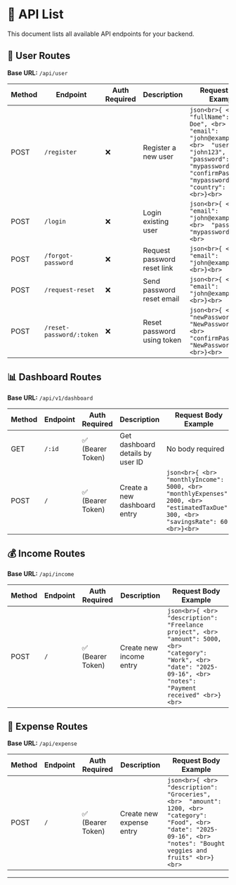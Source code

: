 # 📑 API List

This document lists all available API endpoints for your backend.

## 👤 User Routes

**Base URL:** `/api/user`

| Method | Endpoint | Auth Required | Description | Request Body Example |
|--------|----------|---------------|-------------|---------------------|
| POST | `/register` | ❌ | Register a new user | ```json<br>{ <br>  "fullName": "John Doe", <br>  "email": "john@example.com", <br>  "username": "john123", <br>  "password": "mypassword", <br>  "confirmPassword": "mypassword", <br>  "country": "India" <br>}<br>``` |
| POST | `/login` | ❌ | Login existing user | ```json<br>{ <br>  "email": "john@example.com", <br>  "password": "mypassword" <br>}<br>``` |
| POST | `/forgot-password` | ❌ | Request password reset link | ```json<br>{ <br>  "email": "john@example.com" <br>}<br>``` |
| POST | `/request-reset` | ❌ | Send password reset email | ```json<br>{ <br>  "email": "john@example.com" <br>}<br>``` |
| POST | `/reset-password/:token` | ❌ | Reset password using token | ```json<br>{ <br>  "newPassword": "NewPassword123", <br>  "confirmPassword": "NewPassword123" <br>}<br>``` |

## 📊 Dashboard Routes

**Base URL:** `/api/v1/dashboard`

| Method | Endpoint | Auth Required | Description | Request Body Example |
|--------|----------|---------------|-------------|---------------------|
| GET | `/:id` | ✅ (Bearer Token) | Get dashboard details by user ID | No body required |
| POST | `/` | ✅ (Bearer Token) | Create a new dashboard entry | ```json<br>{ <br>  "monthlyIncome": 5000, <br>  "monthlyExpenses": 2000, <br>  "estimatedTaxDue": 300, <br>  "savingsRate": 60 <br>}<br>``` |

## 💰 Income Routes

**Base URL:** `/api/income`

| Method | Endpoint | Auth Required | Description | Request Body Example |
|--------|----------|---------------|-------------|---------------------|
| POST | `/` | ✅ (Bearer Token) | Create new income entry | ```json<br>{ <br>  "description": "Freelance project", <br>  "amount": 5000, <br>  "category": "Work", <br>  "date": "2025-09-16", <br>  "notes": "Payment received" <br>}<br>``` |

## 💸 Expense Routes

**Base URL:** `/api/expense`

| Method | Endpoint | Auth Required | Description | Request Body Example |
|--------|----------|---------------|-------------|---------------------|
| POST | `/` | ✅ (Bearer Token) | Create new expense entry | ```json<br>{ <br>  "description": "Groceries", <br>  "amount": 1200, <br>  "category": "Food", <br>  "date": "2025-09-16", <br>  "notes": "Bought veggies and fruits" <br>}<br>``` |

---

